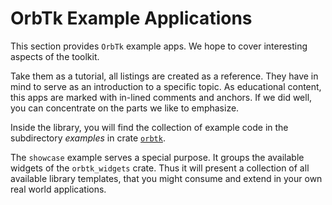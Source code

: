 # OrbTk Example Applications

This section provides `OrbTk` example apps. We hope to cover
interesting aspects of the toolkit.

Take them as a tutorial, all listings are created as a reference. They
have in mind to serve as an introduction to a specific topic. As
educational content, this apps are marked with in-lined comments and
anchors. If we did well, you can concentrate on the parts we like
to emphasize.

Inside the library, you will find the collection of example code in
the subdirectory *examples* in crate [`orbtk`][examples].

The `showcase` example serves a special purpose. It groups the
available widgets of the `orbtk_widgets` crate. Thus it will present a
collection of all available library templates, that you might consume
and extend in your own real world applications.

[examples]: https://github.com/redox-os/orbtk/tree/develop/orbtk/examples
